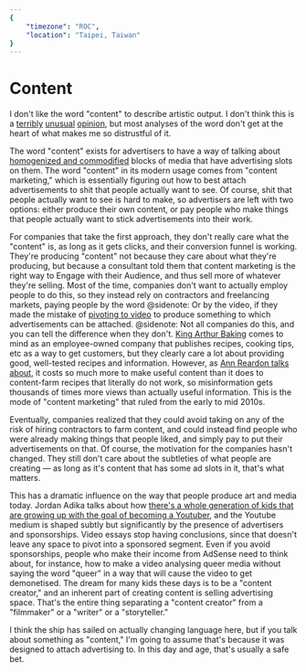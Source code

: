 ```yaml
---
{
	"timezone": "ROC",
	"location": "Taipei, Taiwan"
}
---
```

# Content

I don't like the word "content" to describe artistic output. I don't think this is a [terribly](https://web.archive.org/web/20160912215917/https://magculture.com/the-trouble-with-content/) [unusual](https://www.adambowie.com/blog/2009/10/content/) [opinion](https://web.archive.org/web/20110510062259/http://www.dimbulb.net/my_weblog/2010/05/i-hate-the-word-content.html), but most analyses of the word don't get at the heart of what makes me so distrustful of it.

The word "content" exists for advertisers to have a way of talking about [homogenized and commodified](/commodification/) blocks of media that have advertising slots on them. The word "content" in its modern usage comes from "content marketing," which is essentially figuring out how to best attach advertisements to shit that people actually want to see. Of course, shit that people actually want to see is hard to make, so advertisers are left with two options: either produce their own content, or pay people who make things that people actually want to stick advertisements into their work.

For companies that take the first approach, they don't really care what the "content" is, as long as it gets clicks, and their conversion funnel is working. They're producing "content" not because they care about what they're producing, but because a consultant told them that content marketing is the right way to Engage with their Audience, and thus sell more of whatever they're selling. Most of the time, companies don't want to actually employ people to do this, so they instead rely on contractors and freelancing markets, paying people by the word
@sidenote: Or by the video, if they made the mistake of [pivoting to video](https://www.theatlantic.com/technology/archive/2018/10/facebook-driven-video-push-may-have-cost-483-journalists-their-jobs/573403/)
to produce something to which advertisements can be attached.
@sidenote: Not all companies do this, and you can tell the difference when they don't. [King Arthur Baking](https://www.kingarthurbaking.com/) comes to mind as an employee-owned company that publishes recipes, cooking tips, etc as a way to get customers, but they clearly care a lot about providing good, well-tested recipes and information. However, as [Ann Reardon talks about](https://www.youtube.com/watch?v=6abePkXncCM), it costs so much more to make useful content than it does to content-farm recipes that literally do not work, so misinformation gets thousands of times more views than actually useful information.
This is the mode of "content marketing" that ruled from the early to mid 2010s.

Eventually, companies realized that they could avoid taking on any of the risk of hiring contractors to farm content, and could instead find people who were already making things that people liked, and simply pay to put their advertisements on that. Of course, the motivation for the companies hasn't changed. They still don't care about the subtleties of what people are creating — as long as it's content that has some ad slots in it, that's what matters.

This has a dramatic influence on the way that people produce art and media today. Jordan Adika talks about how [there's a whole generation of kids that are growing up with the goal of becoming a Youtuber](https://youtu.be/jzG1KEClE1E?t=702), and the Youtube medium is shaped subtly but significantly by the presence of advertisers and sponsorships. Video essays stop having conclusions, since that doesn't leave any space to pivot into a sponsored segment. Even if you avoid sponsorships, people who make their income from AdSense need to think about, for instance, how to make a video analysing queer media without saying the word "queer" in a way that will cause the video to get demonetised. The dream for many kids these days is to be a "content creator," and an inherent part of creating content is selling advertising space. That's the entire thing separating a "content creator" from a "filmmaker" or a "writer" or a "storyteller."

I think the ship has sailed on actually changing language here, but if you talk about something as "content," I'm going to assume that's because it was designed to attach advertising to. In this day and age, that's usually a safe bet.
